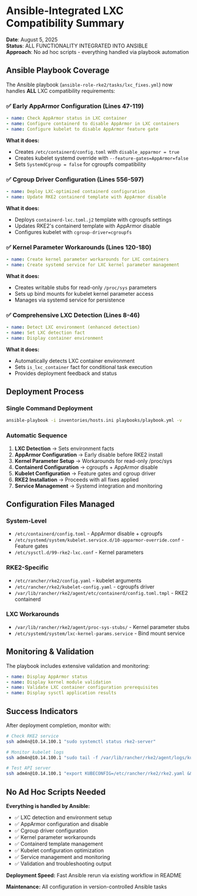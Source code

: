# Ansible-Integrated LXC Compatibility Summary

**Date**: August 5, 2025  
**Status**: ALL FUNCTIONALITY INTEGRATED INTO ANSIBLE  
**Approach**: No ad hoc scripts - everything handled via playbook automation  

## Ansible Playbook Coverage

The Ansible playbook (`ansible-role-rke2/tasks/lxc_fixes.yml`) now handles **ALL** LXC compatibility requirements:

### ✅ **Early AppArmor Configuration** (Lines 47-119)
```yaml
- name: Check AppArmor status in LXC container
- name: Configure containerd to disable AppArmor in LXC containers  
- name: Configure kubelet to disable AppArmor feature gate
```

**What it does:**
- Creates `/etc/containerd/config.toml` with `disable_apparmor = true`
- Creates kubelet systemd override with `--feature-gates=AppArmor=false`  
- Sets `SystemdCgroup = false` for cgroupfs compatibility

### ✅ **Cgroup Driver Configuration** (Lines 556-597)
```yaml
- name: Deploy LXC-optimized containerd configuration
- name: Update RKE2 containerd template with AppArmor disable
```

**What it does:**
- Deploys `containerd-lxc.toml.j2` template with cgroupfs settings
- Updates RKE2's containerd template with AppArmor disable
- Configures kubelet with `cgroup-driver=cgroupfs`

### ✅ **Kernel Parameter Workarounds** (Lines 120-180)
```yaml
- name: Create kernel parameter workarounds for LXC containers
- name: Create systemd service for LXC kernel parameter management
```

**What it does:**
- Creates writable stubs for read-only `/proc/sys` parameters
- Sets up bind mounts for kubelet kernel parameter access
- Manages via systemd service for persistence

### ✅ **Comprehensive LXC Detection** (Lines 8-46)
```yaml
- name: Detect LXC environment (enhanced detection)
- name: Set LXC detection fact
- name: Display container environment
```

**What it does:**
- Automatically detects LXC container environment
- Sets `is_lxc_container` fact for conditional task execution
- Provides deployment feedback and status

## Deployment Process

### Single Command Deployment
```bash
ansible-playbook -i inventories/hosts.ini playbooks/playbook.yml -v
```

### Automatic Sequence
1. **LXC Detection** → Sets environment facts
2. **AppArmor Configuration** → Early disable before RKE2 install
3. **Kernel Parameter Setup** → Workarounds for read-only /proc/sys
4. **Containerd Configuration** → cgroupfs + AppArmor disable  
5. **Kubelet Configuration** → Feature gates and cgroup driver
6. **RKE2 Installation** → Proceeds with all fixes applied
7. **Service Management** → Systemd integration and monitoring

## Configuration Files Managed

### System-Level
- `/etc/containerd/config.toml` - AppArmor disable + cgroupfs
- `/etc/systemd/system/kubelet.service.d/10-apparmor-override.conf` - Feature gates
- `/etc/sysctl.d/99-rke2-lxc.conf` - Kernel parameters

### RKE2-Specific  
- `/etc/rancher/rke2/config.yaml` - kubelet arguments
- `/etc/rancher/rke2/kubelet-config.yaml` - cgroupfs driver
- `/var/lib/rancher/rke2/agent/etc/containerd/config.toml.tmpl` - RKE2 containerd

### LXC Workarounds
- `/var/lib/rancher/rke2/agent/proc-sys-stubs/` - Kernel parameter stubs
- `/etc/systemd/system/lxc-kernel-params.service` - Bind mount service

## Monitoring & Validation

The playbook includes extensive validation and monitoring:

```yaml
- name: Display AppArmor status
- name: Display kernel module validation  
- name: Validate LXC container configuration prerequisites
- name: Display sysctl application results
```

## Success Indicators

After deployment completion, monitor with:
```bash
# Check RKE2 service
ssh adm4n@10.14.100.1 "sudo systemctl status rke2-server"

# Monitor kubelet logs  
ssh adm4n@10.14.100.1 "sudo tail -f /var/lib/rancher/rke2/agent/logs/kubelet.log"

# Test API server
ssh adm4n@10.14.100.1 "export KUBECONFIG=/etc/rancher/rke2/rke2.yaml && kubectl get nodes"
```

## No Ad Hoc Scripts Needed

**Everything is handled by Ansible:**
- ✅ LXC detection and environment setup
- ✅ AppArmor configuration and disable  
- ✅ Cgroup driver configuration
- ✅ Kernel parameter workarounds
- ✅ Containerd template management
- ✅ Kubelet configuration optimization
- ✅ Service management and monitoring
- ✅ Validation and troubleshooting output

**Deployment Speed:** Fast Ansible rerun via existing workflow in README

**Maintenance:** All configuration in version-controlled Ansible tasks
